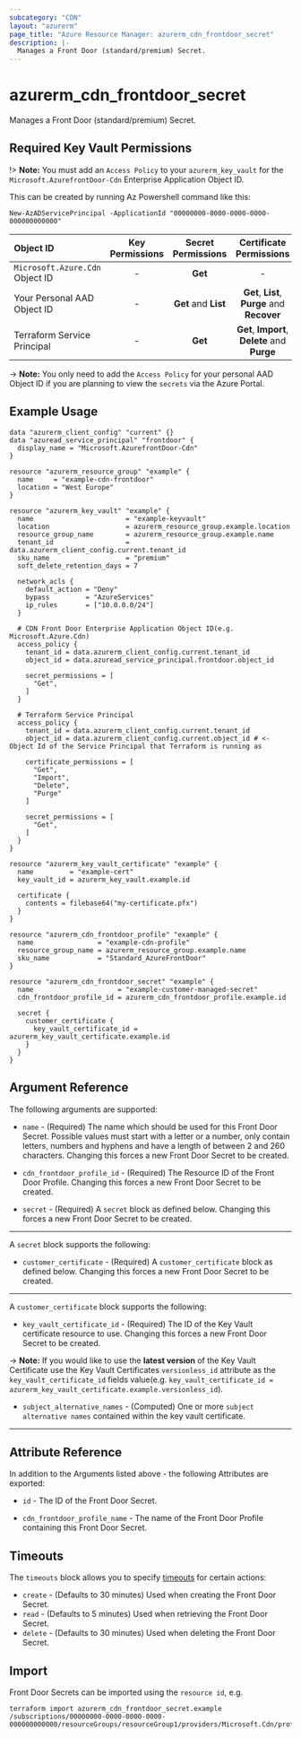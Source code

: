 ```yaml
---
subcategory: "CDN"
layout: "azurerm"
page_title: "Azure Resource Manager: azurerm_cdn_frontdoor_secret"
description: |-
  Manages a Front Door (standard/premium) Secret.
---
```


# azurerm_cdn_frontdoor_secret

Manages a Front Door (standard/premium) Secret.

## Required Key Vault Permissions

!> **Note:** You must add an `Access Policy` to your `azurerm_key_vault` for the `Microsoft.AzurefrontDoor-Cdn` Enterprise Application Object ID.

This can be created by running Az Powershell command like this:

```New-AzADServicePrincipal -ApplicationId "00000000-0000-0000-0000-000000000000"```

| Object ID                                | Key Permissions | Secret Permissions   | Certificate Permissions                       |
|:-----------------------------------------|:---------------:|:--------------------:|:---------------------------------------------:|
| `Microsoft.Azure.Cdn` Object ID          | -               | **Get**              | -                                             |
| Your Personal AAD Object ID              | -               | **Get** and **List** | **Get**, **List**, **Purge** and **Recover**  |
| Terraform Service Principal              | -               | **Get**              | **Get**, **Import**, **Delete** and **Purge** |

-> **Note:** You only need to add the `Access Policy` for your personal AAD Object ID if you are planning to view the `secrets` via the Azure Portal.

## Example Usage

```hcl
data "azurerm_client_config" "current" {}
data "azuread_service_principal" "frontdoor" {
  display_name = "Microsoft.AzurefrontDoor-Cdn"
}

resource "azurerm_resource_group" "example" {
  name     = "example-cdn-frontdoor"
  location = "West Europe"
}

resource "azurerm_key_vault" "example" {
  name                       = "example-keyvault"
  location                   = azurerm_resource_group.example.location
  resource_group_name        = azurerm_resource_group.example.name
  tenant_id                  = data.azurerm_client_config.current.tenant_id
  sku_name                   = "premium"
  soft_delete_retention_days = 7

  network_acls {
    default_action = "Deny"
    bypass         = "AzureServices"
    ip_rules       = ["10.0.0.0/24"]
  }

  # CDN Front Door Enterprise Application Object ID(e.g. Microsoft.Azure.Cdn)
  access_policy {
    tenant_id = data.azurerm_client_config.current.tenant_id
    object_id = data.azuread_service_principal.frontdoor.object_id

    secret_permissions = [
      "Get",
    ]
  }

  # Terraform Service Principal
  access_policy {
    tenant_id = data.azurerm_client_config.current.tenant_id
    object_id = data.azurerm_client_config.current.object_id # <- Object Id of the Service Principal that Terraform is running as

    certificate_permissions = [
      "Get",
      "Import",
      "Delete",
      "Purge"
    ]

    secret_permissions = [
      "Get",
    ]
  }
}

resource "azurerm_key_vault_certificate" "example" {
  name         = "example-cert"
  key_vault_id = azurerm_key_vault.example.id

  certificate {
    contents = filebase64("my-certificate.pfx")
  }
}

resource "azurerm_cdn_frontdoor_profile" "example" {
  name                = "example-cdn-profile"
  resource_group_name = azurerm_resource_group.example.name
  sku_name            = "Standard_AzureFrontDoor"
}

resource "azurerm_cdn_frontdoor_secret" "example" {
  name                     = "example-customer-managed-secret"
  cdn_frontdoor_profile_id = azurerm_cdn_frontdoor_profile.example.id

  secret {
    customer_certificate {
      key_vault_certificate_id = azurerm_key_vault_certificate.example.id
    }
  }
}
```

## Argument Reference

The following arguments are supported:

* `name` - (Required) The name which should be used for this Front Door Secret. Possible values must start with a letter or a number, only contain letters, numbers and hyphens and have a length of between 2 and 260 characters. Changing this forces a new Front Door Secret to be created.

* `cdn_frontdoor_profile_id` - (Required) The Resource ID of the Front Door Profile. Changing this forces a new Front Door Secret to be created.

* `secret` - (Required) A `secret` block as defined below. Changing this forces a new Front Door Secret to be created.

---

A `secret` block supports the following:

* `customer_certificate` - (Required) A `customer_certificate` block as defined below. Changing this forces a new Front Door Secret to be created.

---

A `customer_certificate` block supports the following:

* `key_vault_certificate_id` - (Required) The ID of the Key Vault certificate resource to use. Changing this forces a new Front Door Secret to be created.

-> **Note:** If you would like to use the **latest version** of the Key Vault Certificate use the Key Vault Certificates `versionless_id` attribute as the `key_vault_certificate_id` fields value(e.g. `key_vault_certificate_id = azurerm_key_vault_certificate.example.versionless_id`).

* `subject_alternative_names` - (Computed) One or more `subject alternative names` contained within the key vault certificate.

---

## Attribute Reference

In addition to the Arguments listed above - the following Attributes are exported:

* `id` - The ID of the Front Door Secret.

* `cdn_frontdoor_profile_name` - The name of the Front Door Profile containing this Front Door Secret.

## Timeouts

The `timeouts` block allows you to specify [timeouts](https://developer.hashicorp.com/terraform/language/resources/configure#define-operation-timeouts) for certain actions:

* `create` - (Defaults to 30 minutes) Used when creating the Front Door Secret.
* `read` - (Defaults to 5 minutes) Used when retrieving the Front Door Secret.
* `delete` - (Defaults to 30 minutes) Used when deleting the Front Door Secret.

## Import

Front Door Secrets can be imported using the `resource id`, e.g.

```shell
terraform import azurerm_cdn_frontdoor_secret.example /subscriptions/00000000-0000-0000-0000-000000000000/resourceGroups/resourceGroup1/providers/Microsoft.Cdn/profiles/profile1/secrets/secrets1
```
